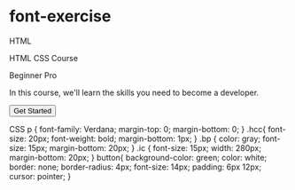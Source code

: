# font-exercise
HTML
<!DOCTYPE html>
<html>
<head>
  <meta charset="utf-8">
  <meta name="viewport" content="width=device-width">
  <title>JS Bin</title>
</head>
<body>
  <p class="hcc">HTML CSS Course</p>
  <p class="bp">Beginner Pro</p>
  <p class="ic">In this course, we'll learn the skills you need to become a developer.</p>
  <button>Get Started</button>
</body>
</html>

CSS
p {
  font-family: Verdana;
  margin-top: 0;
  margin-bottom: 0;
}
.hcc{
  font-size: 20px;
  font-weight: bold;
  margin-bottom: 1px;
}
.bp {
  color: gray;
  font-size: 15px;
  margin-bottom: 20px;
}
.ic {
  font-size: 15px;
  width: 280px;
  margin-bottom: 20px;
}
button{
  background-color: green;
  color: white;
  border: none;
  border-radius: 4px;
  font-size: 14px;
  padding: 6px 12px;
  cursor: pointer;
}
